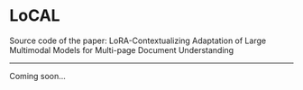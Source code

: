 # LoCAL
Source code of the paper: LoRA-Contextualizing Adaptation of Large Multimodal Models for Multi-page Document Understanding

---
Coming soon...
